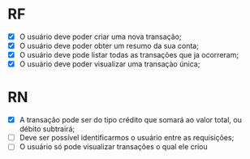 # RF

- [X] O usuário deve poder criar uma nova transação;
- [X] O usuário deve poder obter um resumo da sua conta;
- [X] O usuário deve pode listar todas as transações que ja ocorreram;
- [X] O usuário deve poder visualizar uma transaçào única;

# RN

- [X] A transação pode ser do tipo crédito que somará ao valor total, ou débito subtrairá;
- [ ] Deve ser possível identificarmos o usuário entre as requisições;
- [ ] O usuário só pode visualizar transações o qual ele criou